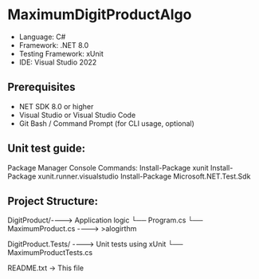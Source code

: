 # MaximumDigitProductAlgo

- Language: C#
- Framework: .NET 8.0
- Testing Framework: xUnit
- IDE: Visual Studio 2022

## Prerequisites
- NET SDK 8.0 or higher
- Visual Studio or Visual Studio Code
- Git Bash / Command Prompt (for CLI usage, optional)

## Unit test guide:
  Package Manager Console Commands:
    Install-Package xunit
    Install-Package xunit.runner.visualstudio
    Install-Package Microsoft.NET.Test.Sdk

## Project Structure:
  DigitProduct/----> Application logic
└── Program.cs
└── MaximumProduct.cs ----> >alogirthm

DigitProduct.Tests/ ----> Unit tests using xUnit
└── MaximumProductTests.cs

README.txt -> This file

